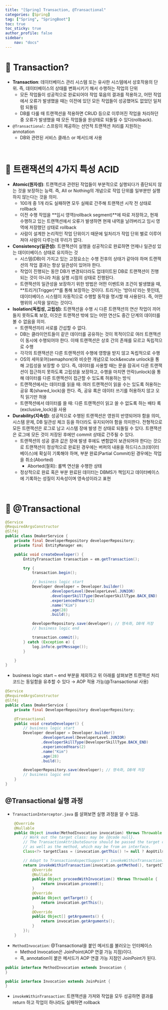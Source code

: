 ```yaml
---
title: "[Spring] Transaction, @Transactional"
categories: [Spring]
tag: ["Spring", "SpringBoot"]
toc: true
toc_sticky: true
author_profile: false
sidebar:
    nav: "docs"
---
```


# 📌 Transaction?

- **Transaction**: 데이터베이스 관리 시스템 또는 유사한 시스템에서 상호작용의 단위. 즉, 데이터베이스의 상태를 변화시키기 해서 수행하는 작업의 단위
  - 모든 작업들이 성공적으로 완료되어야 작업 묶음의 결과를 적용하고, 어떤 작업에서 오류가 발생했을 때는 이전에 있던 모든 작업들이 성공했어도 없었던 일처럼 되돌림
  - DB를 다룰 때 트랜잭션을 적용하면 CRUD 등으로 이루어진 작업을 처리하던 중 오류가 발생했을 때 모든 작업들을 원상태로 되돌릴 수 있다(rollback).
- `@Transactional`: 스프링이 제공하는 선언적 트랜잭션 처리를 지원하는 annotation
  - DB와 관련된 서비스 클래스 or 메서드에 사용

<br>

# 📌 트랜잭션의 4가지 특성 ACID

- **Atomic(원자성)**: 트랜잭션과 관련된 작업들이 부분적으로 실행되다가 중단되지 않는 것을 보장하는 능력. 즉, All or Nothing의 개념으로 작업 단위를 일부분만 실행하지 않는다는 것을 의미.
  - 100개 중 1개 라도 실패하면 모두 실패로 간주해 트랜잭션 시작 전 상태로 rollback
  - 이전 수행 작업을 **임시 영역(rollback segment)**에 따로 저장하고, 현재 수행하고 있는 트랜잭션에서 오류가 발생하면 현재 내역을 날려버리고 임시 영역에 저장했던 상태로 rollback
  - 사람이 설계한 논리적인 작업 단위이기 때문에 일처리가 작업 단위 별로 이루어져야 사람이 다루는데 무리가 없다.
- **Consistency(일관성)**: 트랜잭션이 실행을 성공적으로 완료하면 언제나 일관성 있는 데이터베이스 상태로 유지하는 것
  - 시스템(DB)이 가지고 있는 고정요소는 수행 전후의 상태가 같아야 하며 트랜잭션의 작업 결과는 항상 일관성이 있어야 한다.
  - 작업이 진행되는 동안 DB가 변경되더라도 업데이트된 DB로 트랜잭션이 진행되는 것이 아니라 처음 실행 시점의 상태로 진행된다.
  - 트랜잭션의 일관성을 보장하기 위한 방법은 어떤 이벤트와 조건이 발생했을 때, **트리거(Trigger)**를 통해 보장하는 것이다. 트리거는 '방아쇠'라는 뜻인데, 데이터베이스 시스템이 자동적으로 수행할 동작을 명시할 때 사용된다. 즉, 어떤 행위의 시작을 알리는 것이다.
- **Isolation(독립성, 고립성)**: 트랜잭션을 수행 시 다른 트랜잭션의 연산 작업이 끼어들지 못하도록 보장, 이것은 트랜잭션 밖에 있는 어떤 연산도 중간 단계의 데이터를 볼 수 없음을 의미.
  - 트랜잭션끼리 서로를 간섭할 수 없다.
  - DB는 클라이언트들이 같은 데이터를 공유하는 것이 목적이므로 여러 트랜잭션이 동시에 수행되어야 한다. 이때 트랜잭션은 상호 간의 존재를 모르고 독립적으로 수행
  - 각각의 트랜잭션은 다른 트랜잭션의 수행에 영향을 받지 않고 독립적으로 수행
  - OS의 세마포어(semaphore)와 비슷한 개념으로 lock&excute unlock을 통해 고립성을 보장할 수 있다. 즉, 데이터를 사용할 때는 문을 잠궈서 다른 트랜잭션이 접근하지 못하도록 고립성을 보장하고, 수행을 마치면 언락(unlock)을 통해 데이터를 다른 트랜잭션이 접근할 수 있도록 허용하는 방식
  - 트랜잭션에서는 데이터를 읽을 때: 여러 트랜잭션이 읽을 수는 있도록 허용하는 공유 록(shared_lock)을 한다. 즉, 공유 록은 데이터 쓰기를 허용하지 않고 오직 읽기만 허용
  - 트랜잭션에서 데이터를 쓸 때: 다른 트랜잭션이 읽고 쓸 수 없도록 하는 배타 록(exclusive_lock)을 사용
- **Durability(지속성)**: 성공적으로 수행된 트랜잭션은 영원히 반영되어야 함을 의미, 시스템 문제, DB 일관성 체크 등을 하더라도 유지되어야 함을 의미한다. 전형적으로 모든 트랜잭션은 로그로 남고 시스템 장애 발생 전 상태로 되돌릴 수 있다. 트랜잭션은 로그에 모든 것이 저장된 후에만 commit 상태로 간주될 수 있다.
  - 트랜잭션의 성공 결과 값은 장애 발생 후에도 변함없이 보관되어야 한다는 것으로 트랜잭션이 정상적으로 완료된 경우에는 버퍼의 내용을 하드디스크(데이터베이스)에 확실히 기록해야 하며, 부분 완료(Partial Commit)된 경우에는 작업을 취소(Aborted)
    - Aborted(철회): 롤백 연산을 수행한 상태
  - 정상적으로 완료 혹은 부분 완료된 데이터는 DBMS가 책임지고 데이터베이스에 기록하는 성질이 지속성이며 영속성이라고 표현

<br>

# 📌 @Transactional

```java
@Service
@RequiredArgsConstructor
@Slf4j
public class DmakerService {
    private final DeveloperRepository developerRepository;
    private final EntityManager em;

    public void createDeveloper() {
        EntityTransaction transaction = em.getTransaction();

        try {
            transaction.begin();

            // business logic start
            Developer developer = Developer.builder()
                    .developerLevel(DeveloperLevel.JUNIOR)
                    .developerSkillType(DeveloperSkillType.BACK_END)
                    .experiencedYears(2)
                    .name("Kim")
                    .age(28)
                    .build();

            developerRepository.save(developer); // 영속화, DB에 저장
            // business logic end

            transaction.commit();
        } catch (Exception e) {
            log.info(e.getMessage());
        }

    }
}
```

- business logic start ~ end 부분을 제외하고 위 아래를 살펴보면 트랜잭션 처리 코드는 동일함을 유추할 수 있다 → AOP 적용 가능(@Transactional 사용)

```java
@Service
@RequiredArgsConstructor
@Slf4j
public class DmakerService {
    private final DeveloperRepository developerRepository;

    @Transactional
    public void createDeveloper() {
        // business logic start
        Developer developer = Developer.builder()
                .developerLevel(DeveloperLevel.JUNIOR)
                .developerSkillType(DeveloperSkillType.BACK_END)
                .experiencedYears(2)
                .name("Kim")
                .age(28)
                .build();

        developerRepository.save(developer); // 영속화, DB에 저장
        // business logic end
    }
}
```

## @Transactional 실행 과정

- `TransactionInterceptor.java` 를 살펴보면 실행 과정을 알 수 있음.

```java
	@Override
	@Nullable
	public Object invoke(MethodInvocation invocation) throws Throwable {
		// Work out the target class: may be {@code null}.
		// The TransactionAttributeSource should be passed the target class
		// as well as the method, which may be from an interface.
		Class<?> targetClass = (invocation.getThis() != null ? AopUtils.getTargetClass(invocation.getThis()) : null);

		// Adapt to TransactionAspectSupport's invokeWithinTransaction...
		return invokeWithinTransaction(invocation.getMethod(), targetClass, new CoroutinesInvocationCallback() {
			@Override
			@Nullable
			public Object proceedWithInvocation() throws Throwable {
				return invocation.proceed();
			}
			@Override
			public Object getTarget() {
				return invocation.getThis();
			}
			@Override
			public Object[] getArguments() {
				return invocation.getArguments();
			}
		});
	}
```

- `MethodInvocation`: @Transactional을 붙인 메서드를 불러오는 인터페이스
  - Method Invocation은 JoinPoint(AOP 연결 가능 지점)이다.
  - 즉, annotation이 붙은 메서드가 AOP 연결 가능 지점인 JoinPoint가 된다.

```java
public interface MethodInvocation extends Invocation {
}

public interface Invocation extends JoinPoint {
}
```

- `invokeWithinTransaction`: 트랜잭션을 가져와 작업을 모두 성공하면 결과를 return 하고 작업이 하나라도 실패하면 rollback